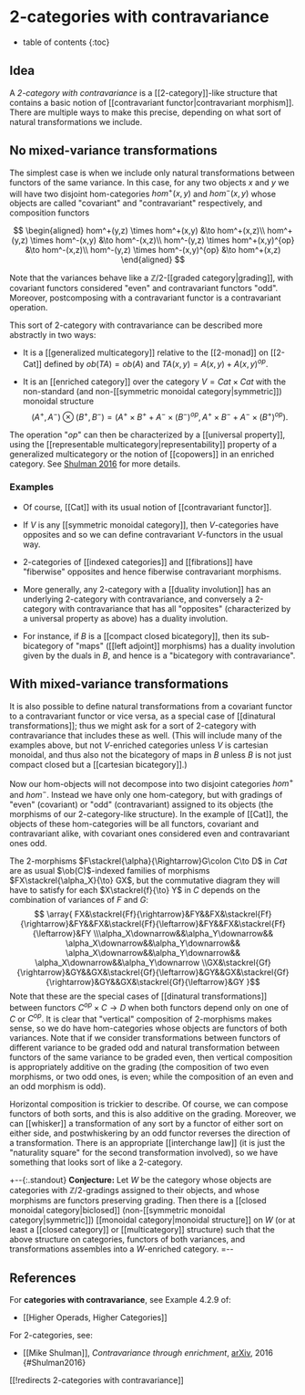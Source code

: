 # 2-categories with contravariance

* table of contents
{:toc}

## Idea

A *2-category with contravariance* is a [[2-category]]-like structure that contains a basic notion of [[contravariant functor|contravariant morphism]].  There are multiple ways to make this precise, depending on what sort of natural transformations we include.

## No mixed-variance transformations

The simplest case is when we include only natural transformations between functors of the same variance.  In this case, for any two objects $x$ and $y$ we will have two disjoint hom-categories $hom^+(x,y)$ and $hom^-(x,y)$ whose objects are called "covariant" and "contravariant" respectively, and composition functors

$$ \begin{aligned}
hom^+(y,z) \times hom^+(x,y) &\to hom^+(x,z)\\
hom^+(y,z) \times hom^-(x,y) &\to hom^-(x,z)\\
hom^-(y,z) \times hom^+(x,y)^{op} &\to hom^-(x,z)\\
hom^-(y,z) \times hom^-(x,y)^{op} &\to hom^+(x,z)
\end{aligned} $$

Note that the variances behave like a $\mathbb{Z}/2$-[[graded category|grading]], with covariant functors considered "even" and contravariant functors "odd".  Moreover, postcomposing with a contravariant functor is a contravariant operation.

This sort of 2-category with contravariance can be described more abstractly in two ways:

* It is a [[generalized multicategory]] relative to the [[2-monad]] on [[2-Cat]] defined by $ob(T A) = ob(A)$ and $T A(x,y) = A(x,y) + A(x,y)^{op}$.

* It is an [[enriched category]] over the category $V = Cat \times Cat$ with the non-standard (and non-[[symmetric monoidal category|symmetric]]) monoidal structure
  $$(A^+,A^-)\otimes (B^+,B^-) = (A^+\times B^+ + A^-\times (B^-)^{op}, A^+\times B^- + A^- \times (B^+)^{op}). $$

The operation "$op$" can then be characterized by a [[universal property]], using the [[representable multicategory|representability]] property of a generalized multicategory or the notion of [[copowers]] in an enriched category.  See [Shulman 2016](#Shulman2016) for more details.

### Examples

* Of course, [[Cat]] with its usual notion of [[contravariant functor]].

* If $V$ is any [[symmetric monoidal category]], then $V$-categories have opposites and so we can define contravariant $V$-functors in the usual way.

* 2-categories of [[indexed categories]] and [[fibrations]] have "fiberwise" opposites and hence fiberwise contravariant morphisms.

* More generally, any 2-category with a [[duality involution]] has an underlying 2-category with contravariance, and conversely a 2-category with contravariance that has all "opposites" (characterized by a universal property as above) has a duality involution.

* For instance, if $B$ is a [[compact closed bicategory]], then its sub-bicategory of "maps" ([[left adjoint]] morphisms) has a duality involution given by the duals in $B$, and hence is a "bicategory with contravariance".


## With mixed-variance transformations

It is also possible to define natural transformations from a covariant functor to a contravariant functor or vice versa, as a special case of [[dinatural transformations]]; thus we might ask for a sort of 2-category with contravariance that includes these as well.  (This will include many of the examples above, but not $V$-enriched categories unless $V$ is cartesian monoidal, and thus also not the bicategory of maps in $B$ unless $B$ is not just compact closed but a [[cartesian bicategory]].)

Now our hom-objects will not decompose into two disjoint categories $hom^+$ and $hom^-$.  Instead we have only one hom-category, but with gradings of "even" (covariant) or "odd" (contravariant) assigned to its objects (the morphisms of our 2-category-like structure).  In the example of [[Cat]], the objects of these hom-categories will be all functors, covariant and contravariant alike, with covariant ones considered even and contravariant ones odd.

The $2$-morphisms $F\stackrel{\alpha}{\Rightarrow}G\colon C\to D$ in $Cat$ are as usual $\ob(C)$-indexed families of morphisms $FX\stackrel{\alpha_X}{\to} GX$, but the commutative diagram they will have to satisfy for each $X\stackrel{f}{\to} Y$ in $C$ depends on the combination of variances of $F$ and $G$:
$$
\array{
FX&\stackrel{Ff}{\rightarrow}&FY&&FX&\stackrel{Ff}{\rightarrow}&FY&&FX&\stackrel{Ff}{\leftarrow}&FY&&FX&\stackrel{Ff}{\leftarrow}&FY
\\\alpha_X\downarrow&&\alpha_Y\downarrow&&
\alpha_X\downarrow&&\alpha_Y\downarrow&&
\alpha_X\downarrow&&\alpha_Y\downarrow&&
\alpha_X\downarrow&&\alpha_Y\downarrow
\\GX&\stackrel{Gf}{\rightarrow}&GY&&GX&\stackrel{Gf}{\leftarrow}&GY&&GX&\stackrel{Gf}{\rightarrow}&GY&&GX&\stackrel{Gf}{\leftarrow}&GY
}$$
Note that these are the special cases of [[dinatural transformations]] between functors $C^{op}\times C\to D$ when both functors depend only on one of $C$ or $C^{op}$.  It is clear that "vertical" composition of $2$-morphisms makes sense, so we do have hom-categories whose objects are functors of both variances.  Note that if we consider transformations between functors of different variance to be graded odd and natural transformation between functors of the same variance to be graded even, then vertical composition is appropriately additive on the grading (the composition of two even morphisms, or two odd ones, is even; while the composition of an even and an odd morphism is odd).

Horizontal composition is trickier to describe.  Of course, we can compose functors of both sorts, and this is also additive on the grading.  Moreover, we can [[whisker]] a transformation of any sort by a functor of either sort on either side, and postwhiskering by an odd functor reverses the direction of a transformation.  There is an appropriate [[interchange law]] (it is just the "naturality square" for the second transformation involved), so we have something that looks sort of like a 2-category.

+--{:.standout}
**Conjecture:** Let $W$ be the category whose objects are categories with $\mathbb{Z}/2$-gradings assigned to their objects, and whose morphisms are functors preserving grading.  Then there is a [[closed monoidal category|biclosed]] (non-[[symmetric monoidal category|symmetric]]) [[monoidal category|monoidal structure]] on $W$ (or at least a [[closed category]] or [[multicategory]] structure) such that the above structure on categories, functors of both variances, and transformations assembles into a $W$-enriched category.
=--

## References

For **categories with contravariance**, see Example 4.2.9 of:

* [[Higher Operads, Higher Categories]]

For 2-categories, see:

* [[Mike Shulman]], *Contravariance through enrichment*, [arXiv](https://arxiv.org/abs/1606.05058), 2016
 {#Shulman2016}

[[!redirects 2-categories with contravariance]]
